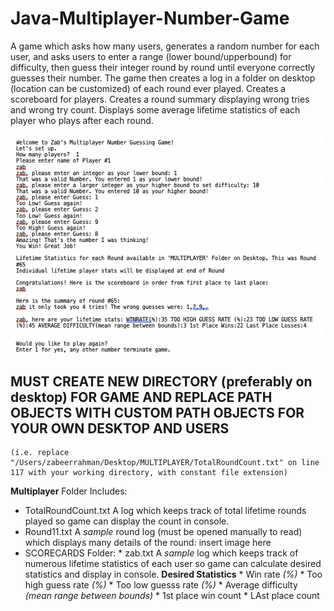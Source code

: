 # Java-Multiplayer-Number-Game
A game which asks how many users, generates a random number for each user, and asks users to enter a range (lower bound/upperbound) for difficulty, then guess their integer round by round until everyone correctly guesses their number.
The game then creates a log in a folder on desktop (location can be customized) of each round ever played.
Creates a scoreboard for players.
Creates a round summary displaying wrong tries and wrong try count.
Displays some average lifetime statistics of each player who plays after each round.

![](images/1player.png)

## MUST CREATE NEW DIRECTORY (preferably on desktop) FOR GAME AND REPLACE PATH OBJECTS WITH CUSTOM PATH OBJECTS FOR YOUR OWN DESKTOP AND USERS
    (i.e. replace "/Users/zabeerrahman/Desktop/MULTIPLAYER/TotalRoundCount.txt" on line 117 with your working directory, with constant file extension)
    
__Multiplayer__ Folder Includes:
  * TotalRoundCount.txt
        A log which keeps track of total lifetime rounds played so game can display the count in console.
  * Round11.txt
        A *sample* round log (must be opened manually to read) which displays many details of the round:
        insert image here
  * SCORECARDS Folder:
        * zab.txt
            A *sample* log which keeps track of numerous lifetime statistics of each user so game can calculate desired statistics and display in console.
            __Desired Statistics__
                * Win rate *(%)*
                * Too high guess rate *(%)*
                * Too low guesss rate *(%)*
                * Average difficulty *(mean range between bounds)*
                * 1st place win count
                * LAst place count

